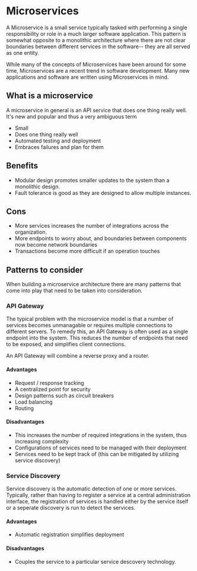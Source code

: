 # Microservices

A Microservice is a small service typically tasked with performing a single responsibility or role in a much larger software application.  This pattern is somewhat opposite to a monolithic architecture where there are not clear boundaries between different services in the software-- they are all served as one entity.

While many of the concepts of Microservices have been around for some time, Microservices are a recent trend in software development.  Many new applications and software are written using Microservices in mind.

## What is a microservice

A microservice in general is an API service that does one thing really well.  It's new and popular and thus a very ambiguous term

* Small
* Does one thing really well
* Automated testing and deployment
* Embraces failures and plan for them


## Benefits

* Modular design promotes smaller updates to the system than a monolithic design.
* Fault tolerance is good as they are designed to allow multiple instances.


## Cons

* More services increases the number of integrations across the organization.
* More endpoints to worry about, and boundaries between components now become network boundaries
* Transactions become more  difficult if an operation touches


## Patterns to consider

When building a microservice architecture there are many patterns that come into play that need to be taken into consideration.

### API Gateway

The typical problem with the microservice model is that a number of services becomes unmanagable or requires multiple connections to different servers.
To remedy this, an API Gateway is often used as a single endpoint into the system.
This reduces the number of endpoints that need to be exposed, and simplifies client connections.

An API Gateway will combine a reverse proxy and a router.


#### Advantages

* Request / response tracking
* A centralized point for security
* Design patterns such as circuit breakers 
* Load balancing 
* Routing

#### Disadvantages

* This increases the number of required integrations in the system, thus increasing complexity
* Configurations of services need to be managed with their deployment
* Services need to be kept track of (this can be mitigated by utilizing service discovery)

### Service Discovery

Service discovery is the automatic detection of one or more services.
Typically, rather than having to register a service at a central administration interface, the registration of services is handled either by the service itself or a seperate discovery is run to detect the services.

#### Advantages
* Automatic registration simplifies deployment

#### Disadvantages
* Couples the service to a particular service descovery technology.
